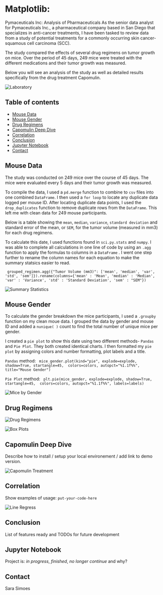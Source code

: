# Matplotlib: 

Pymaceuticals Inc: Analysis of Pharmaceuticals
As the senior data analyst for Pymaceuticals Inc., a pharmaceutical company based in San Diego that specializes in anti-cancer treatments, I have been tasked to review data from a study of potential treatments for a commonly occurring skin cancer-  squamous cell carcinoma (SCC). 

The study compared the effects of several drug regimens on tumor growth on mice. Over the period of 45 days, 249 mice were treated with the different medications and their tumor growth was measured. 

Below you will see an analysis of the study as well as detailed results specifically from the drug treatment Capomulin. 

![Laboratory](Images/Laboratory.PNG.jpg)

## Table of contents
* [Mouse Data](#mouse_data)
* [Mouse Gender](#mouse_gender)
* [Drug Regimens](#drug_regimens)
* [Capomulin Deep Dive](#capomilin_deep_dive)
* [Correlation](#correlation)
* [Conclusion](#conclusoin)
* [Jupyter Notebook](#jupyter_notebook)
* [Contact](#contact)

## Mouse Data

The study was conducted on 249 mice over the course of 45 days. The mice were evaluated every 5 days and their tumor growth was measured. 

To compile the data, I used a `pd.merge` function to combine to `csv` files into one combined `DataFrame`. I then used a `for loop` to locate any duplicate data logged per mouse ID. After locating duplicate data points, I used the `drop_duplicates` function to remove duplicate rows from the `DataFrame`. This left me with clean data for 249 mouse participants. 

Below is a table showing the `mean`, `median`, `variance`, `standard deviation` and standard error of the mean, or `SEM`, for the tumor volume (measured in mm3) for each drug regimens. 

To calculate this date, I used functions found in `sci.py.stats` and `numpy`. I was able to complete all calculations in one line of code by using an `.agg` function to apply the formulas to columns in a `DataFrame` . I went one step further to rename the column names for each equation to make the summary statsics easier to read. 

` grouped_regimen.agg({"Tumor Volume (mm3)": ['mean', 'median', 'var', 'std', 'sem']}).rename(columns={'mean' : 'Mean', 'median' : 'Median', 'var' : 'Variance', 'std' : 'Standard Deviation', 'sem' : "SEM"})`

![Summary Statistics](Images/summary_stat.PNG)

## Mouse Gender

To calculate the gender breakdown the mice participants, I used a `.groupby` function on my clean moue data. I grouped the data by gender and mouse ID and added a `nunique( )` count to find the total number of unique mice per gender. 

I created a `pie plot` to show this date using two different methods- `Pandas` and `Pie Plot`. They both created identical charts. I then formatted my `pie plot` by assigning colors and number formatting, plot labels and a title. 

`Pandas` method: ` mice_gender.plot(kind="pie", explode=explode, shadow=True, startangle=45, 
                 colors=colors, autopct="%1.1f%%", title="Mouse Gender")`

`Pie Plot` method: ` plt.pie(mice_gender, explode=explode, shadow=True, startangle=45, 
                 colors=colors, autopct="%1.1f%%", labels=labels)`

![Mice by Gender](Images/gender.PNG)

## Drug Regimens

![Drug Regimens](Images/datapoints_reg.PNG)

![Box Plots](Images/box_plot.PNG)

## Capomulin Deep Dive
Describe how to install / setup your local environement / add link to demo version.

![Capomulin Treatment](Images/mouseID.PNG)

## Correlation
Show examples of usage:
`put-your-code-here`

![Line Regress](Images/line_reg_corr.PNG)

## Conclusion
List of features ready and TODOs for future development


## Jupyter Notebook
Project is: _in progress_, _finished_, _no longer continue_ and why?


## Contact

Sara Simoes
